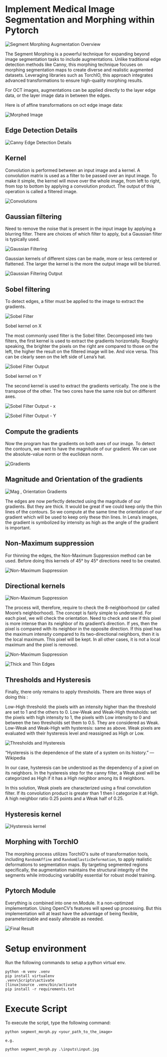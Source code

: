 # Implement Medical Image Segmentation and Morphing within Pytorch

![Segment Morphing Augmentation Overview](images/0.png)

The Segment Morphing is a powerful technique for expanding beyond image segmentation tasks to include augmentations. Unlike traditional edge detection methods like Canny, this morphing technique focuses on morphing segmentation maps to create diverse and realistic augmented datasets. Leveraging libraries such as TorchIO, this approach integrates advanced transformations to ensure high-quality morphing results.

For OCT images, augmentations can be applied directly to the layer edge data, or the layer image data in between the edges.

Here is of affine transformations on oct edge image data:

![Morphed Image](images/morphed_image.png)

## Edge Detection Details

![Canny Edge Detection Details](images/1.png)

## Kernel

Convolution is performed between an input image and a kernel. A convolution matrix is used as a filter to be passed over an input image. To make it simple, the kernel will move over the whole image, from left to right, from top to bottom by applying a convolution product. The output of this operation is called a filtered image.

![Convolutions](images/2.png)

## Gaussian filtering
Need to remove the noise that is present in the input image by applying a blurring filter. There are choices of which filter to apply, but a Gaussian filter is typically used.

![Gaussian Filtering](images/3.png)

Gaussian kernels of different sizes can be made, more or less centered or flattened. The larger the kernel is the more the output image will be blurred.


![Gaussian Filtering Output](images/4.png)

## Sobel filtering
To detect edges, a filter must be applied to the image to extract the gradients.

![Sobel Filter](images/5.png)


Sobel kernel on X

The most commonly used filter is the Sobel filter. Decomposed into two filters, the first kernel is used to extract the gradients horizontally. Roughly speaking, the brighter the pixels on the right are compared to those on the left, the higher the result on the filtered image will be. And vice versa. This can be clearly seen on the left side of Lena’s hat.

![Sobel Filter Output](images/6.png)

Sobel kernel on Y

The second kernel is used to extract the gradients vertically. The one is the transpose of the other. The two cores have the same role but on different axes.

![Sobel Filter Output - x](images/7.png)


![Sobel Filter Output - Y](images/8.png)

## Compute the gradients
Now the program has the gradients on both axes of our image. To detect the contours, we want to have the magnitude of our gradient. We can use the absolute-value norm or the euclidean norm.

![Gradients](images/9.png)

## Magnitude and Orientation of the gradients

![Mag , Orientation Gradients](images/10.png)

The edges are now perfectly detected using the magnitude of our gradients. But they are thick. It would be great if we could keep only the thin lines of the contours. So we compute at the same time the orientation of our gradient which will be used to keep only these thin lines.
In Lena’s images, the gradient is symbolized by intensity as high as the angle of the gradient is important.

## Non-Maximum suppression

For thinning the edges, the Non-Maximum Suppression method can be used. Before doing this kernels of 45° by 45° directions need to be created.

![Non-Maximum Suppression](images/11.png)

## Directional kernels

![Non-Maximum Suppression](images/12.png)

The process will, therefore, require to check the 8-neighborhood (or called Moore’s neighborhood). The concept is fairly simple to understand. For each pixel, we will check the orientation.  Need to check and see if this pixel is more intense than its neighbor of its gradient’s direction. If yes, then the pixel is compared with its neighbor in the opposite direction. If this pixel has the maximum intensity compared to its two-directional neighbors, then it is the local maximum. This pixel will be kept. In all other cases, it is not a local maximum and the pixel is removed.

![Non-Maximum Suppression](images/13.png)

![Thick and Thin Edges](images/14.png)

## Thresholds and Hysteresis

Finally, there only remains to apply thresholds. There are three ways of doing this :

Low-High threshold: the pixels with an intensity higher than the threshold are set to 1 and the others to 0.
Low-Weak and Weak-High thresholds: set the pixels with high intensity to 1, the pixels with Low intensity to 0 and between the two thresholds set them to 0.5. They are considered as Weak.
Low-Weak and Weak-High with hysteresis: same as above. Weak pixels are evaluated with their hysteresis level and reassigned as High or Low.

![Thresholds and Hysteresis](images/15.png)

“Hysteresis is the dependence of the state of a system on its history.” — Wikipedia

In our case, hysteresis can be understood as the dependency of a pixel on its neighbors. In the hysteresis step for the canny filter, a Weak pixel will be categorized as High if it has a High neighbor among its 8 neighbors.

In this solution, Weak pixels are characterized using a final convolution filter. If its convolution product is greater than 1 then I categorize it at High. A high neighbor ratio 0.25 points and a Weak half of 0.25.

## Hysteresis kernel

![Hysteresis kernel](images/16.png)

## Morphing with TorchIO

The morphing process utilizes TorchIO's suite of transformation tools, including `RandomAffine` and `RandomElasticDeformation`, to apply realistic deformations to segmentation maps. By targeting segmented regions specifically, the augmentation maintains the structural integrity of the segments while introducing variability essential for robust model training.

## Pytorch Module

Everything is combined into one nn.Module. It a non-optimzed implementation. Using OpenCV’s features will speed up processing. But this implementation will at least have the advantage of being flexible, parameterizable and easily alterable as needed.

![Final Result](images/17.png)


# Setup environment

Run the following commands to setup a python virtual env.

```
python -m venv .venv
pip install virtualenv
.venv\Scripts\activate
[linux]source .venv/bin/activate
pip install -r requirements.txt
```

# Execute Script

To execute the script, type the following command:

```
python segment_morph.py <your_path_to_the_image>

e.g.

python segment_morph.py .\inputs\input.jpg

```